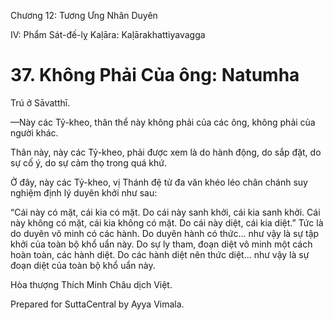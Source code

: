  

Chương 12: Tương Ưng Nhân Duyên

IV: Phẩm Sát-đế-lỵ Kaḷāra: Kaḷārakhattiyavagga

# 37\. Không Phải Của ông: Natumha

Trú ở Sāvatthī.

—Này các Tỷ-kheo, thân thể này không phải của các ông, không phải của người khác.

Thân này, này các Tỷ-kheo, phải được xem là do hành động, do sắp đặt, do sự cố ý, do sự cảm thọ trong quá khứ.

Ở đây, này các Tỷ-kheo, vị Thánh đệ tử đa văn khéo léo chân chánh suy nghiệm định lý duyên khởi như sau:

“Cái này có mặt, cái kia có mặt. Do cái này sanh khởi, cái kia sanh khởi. Cái này không có mặt, cái kia không có mặt. Do cái này diệt, cái kia diệt.” Tức là do duyên vô minh có các hành. Do duyên hành có thức… như vậy là sự tập khởi của toàn bộ khổ uẩn này. Do sự ly tham, đoạn diệt vô minh một cách hoàn toàn, các hành diệt. Do các hành diệt nên thức diệt… như vậy là sự đoạn diệt của toàn bộ khổ uẩn này.

Hòa thượng Thích Minh Châu dịch Việt.

Prepared for SuttaCentral by Ayya Vimala.